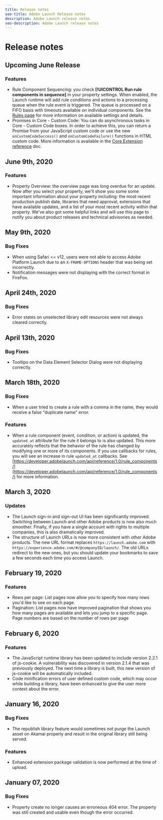 ```yaml
---
title: Release notes
seo-title: Adobe Launch Release notes
description: Adobe Launch release notes
seo-description: Adobe Launch release notes
---
```


# Release notes

## Upcoming June Release

### Features

* Rule Component Sequencing: you check **[!UICONTROL Run rule components in sequence]** in your property settings.  When enabled, the Launch runtime will add rule conditions and actions to a processing queue when the rule event is triggered.  The queue is processed on a FIFO basis with timeouts available on individual components.  See the [Rules page](../launch-reference/managing-resources/rules.md) for more information on available settings and details.
* Promises in Core - Custom Code: You can do asynchronous tasks in Core - Custom Code boxes.  In order to achieve this, you can return a Promise from your JavaScript custom code or use the new `onCustomCodeSuccess()` and `onCustomCodeFailure()` functions in HTML custom code.  More information is available in the [Core Extension reference](../extension-reference/web/core-extension/overview.md) doc.

## June 9th, 2020

### Features

* Property Overview: the overview page was long overdue for an update.  Now after you select your property, we'll show you some some important information about your property including: the most recent production publish date, libraries that need approval, extensions that have available updates, and a list of your most recent activity within that property.  We've also got some helpful links and will use this page to notify you about product releases and technical advisories as needed.

## May 9th, 2020

### Bug Fixes

* When using Safari <= v12, users were not able to access Adobe Platform Launch due to an `X-FRAME-OPTIONS` header that was being set incorrectly.
* Notification messages were not displaying with the correct format in FireFox.

## April 24th, 2020

### Bug Fixes

* Error states on unselected library edit resources were not always cleared correctly. 

## April 13th, 2020

### Bug Fixes

* Tooltips on the Data Element Selector Dialog were not displaying correctly.

## March 18th, 2020

### Bug Fixes

* When a user tried to create a rule with a comma in the name, they would receive a false "duplicate name" error.

### Features

* When a rule component (event, condition, or action) is updated, the `updated_at` attribute for the rule it belongs to is also updated. This more accurately reflects that the behavior of the rule has changed by modifying one or more of its components. If you use callbacks for rules, you will see an increase in rule `updated_at` callbacks. See [https://developer.adobelaunch.com/api/reference/1.0/rule_components/](https://developer.adobelaunch.com/api/reference/1.0/rule_components/) for more information.

## March 3, 2020

### Updates

* The Launch sign-in and sign-out UI has been significantly improved. Switching between Launch and other Adobe products is now also much smoother. Finally, if you have a single account with rights to multiple companies, this is also dramatically improved.
* The structure of Launch URLs is now more consistent with other Adobe products. The new URL format replaces `https://launch.adobe.com` with `https://experience.adobe.com/#/@companyID/launch/`. The old URLs redirect to the new ones, but you should update your bookmarks to save a few seconds each time you access Launch.

## February 19, 2020

### Features

* Rows per page: List pages now allow you to specify how many rows you'd like to see on each page.
* Pagination: List pages now have improved pagination that shows you how many pages are available and lets you jump to a specific page.  Page numbers are based on the number of rows per page

## February 6, 2020

### Features

* The JavaScript runtime library has been updated to include version 2.2.1 of js-cookie. A vulnerability was discovered in version 2.1.4 that was previously deployed. The next time a library is built, this new version of js-cookie will be automatically included.
* Code minification errors of user defined custom code, which may occur while building a library, have been enhanced to give the user more context about the error.

## January 16, 2020

### Bug Fixes

* The republish library feature would sometimes not purge the Launch asset on Akamai properly and result in the original library still being served.

### Features

* Enhanced extension package validation is now performed at the time of upload.

## January 07, 2020

### Bug Fixes

* Property create no longer causes an erroneous 404 error. The property was still created and usable even though the error occurred.
